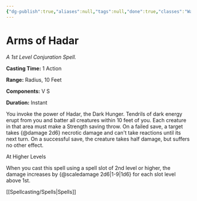 ```yaml
---
{"dg-publish":true,"aliases":null,"tags":null,"done":true,"classes":"Warlock,","spellLevel":1,"school":"Conjuration","source":"PHB","permalink":"/spells/arms-of-hadar/","dgHomeLink":false,"dgPassFrontmatter":true}
---
```


# Arms of Hadar
*A 1st Level Conjuration Spell.*

**Casting Time:** 1 Action

**Range:** Radius, 10 Feet

**Components:** V S 

**Duration:** Instant

You invoke the power of Hadar, the Dark Hunger. Tendrils of dark energy erupt from you and batter all creatures within 10 feet of you. Each creature in that area must make a Strength saving throw. On a failed save, a target takes {@damage 2d6} necrotic damage and can't take reactions until its next turn. On a successful save, the creature takes half damage, but suffers no other effect.

At Higher Levels

When you cast this spell using a spell slot of 2nd level or higher, the damage increases by {@scaledamage 2d6|1-9|1d6} for each slot level above 1st.

[[Spellcasting/Spells|Spells]]